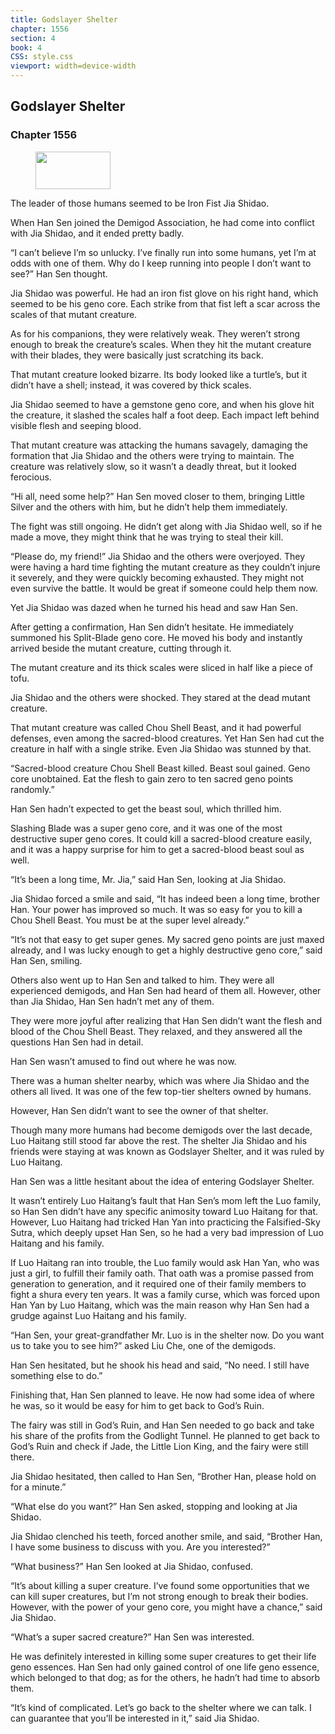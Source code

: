 ```yaml
---
title: Godslayer Shelter
chapter: 1556
section: 4
book: 4
CSS: style.css
viewport: width=device-width
---
```


## Godslayer Shelter

### Chapter 1556

<figure>
	<img src="../Images/gem.gif" alt="" id="gem" width="120" height="60" />
</figure>

The leader of those humans seemed to be Iron Fist Jia Shidao.

When Han Sen joined the Demigod Association, he had come into conflict with Jia Shidao, and it ended pretty badly.

“I can’t believe I’m so unlucky. I’ve finally run into some humans, yet I’m at odds with one of them. Why do I keep running into people I don’t want to see?” Han Sen thought.

Jia Shidao was powerful. He had an iron fist glove on his right hand, which seemed to be his geno core. Each strike from that fist left a scar across the scales of that mutant creature.

As for his companions, they were relatively weak. They weren’t strong enough to break the creature’s scales. When they hit the mutant creature with their blades, they were basically just scratching its back.

That mutant creature looked bizarre. Its body looked like a turtle’s, but it didn’t have a shell; instead, it was covered by thick scales.

Jia Shidao seemed to have a gemstone geno core, and when his glove hit the creature, it slashed the scales half a foot deep. Each impact left behind visible flesh and seeping blood.

That mutant creature was attacking the humans savagely, damaging the formation that Jia Shidao and the others were trying to maintain. The creature was relatively slow, so it wasn’t a deadly threat, but it looked ferocious.

“Hi all, need some help?” Han Sen moved closer to them, bringing Little Silver and the others with him, but he didn’t help them immediately.

The fight was still ongoing. He didn’t get along with Jia Shidao well, so if he made a move, they might think that he was trying to steal their kill.

“Please do, my friend!” Jia Shidao and the others were overjoyed. They were having a hard time fighting the mutant creature as they couldn’t injure it severely, and they were quickly becoming exhausted. They might not even survive the battle. It would be great if someone could help them now.

Yet Jia Shidao was dazed when he turned his head and saw Han Sen.

After getting a confirmation, Han Sen didn’t hesitate. He immediately summoned his Split-Blade geno core. He moved his body and instantly arrived beside the mutant creature, cutting through it.

The mutant creature and its thick scales were sliced in half like a piece of tofu.

Jia Shidao and the others were shocked. They stared at the dead mutant creature.

That mutant creature was called Chou Shell Beast, and it had powerful defenses, even among the sacred-blood creatures. Yet Han Sen had cut the creature in half with a single strike. Even Jia Shidao was stunned by that.

“Sacred-blood creature Chou Shell Beast killed. Beast soul gained. Geno core unobtained. Eat the flesh to gain zero to ten sacred geno points randomly.”

Han Sen hadn’t expected to get the beast soul, which thrilled him.

Slashing Blade was a super geno core, and it was one of the most destructive super geno cores. It could kill a sacred-blood creature easily, and it was a happy surprise for him to get a sacred-blood beast soul as well.

“It’s been a long time, Mr. Jia,” said Han Sen, looking at Jia Shidao.

Jia Shidao forced a smile and said, “It has indeed been a long time, brother Han. Your power has improved so much. It was so easy for you to kill a Chou Shell Beast. You must be at the super level already.”

“It’s not that easy to get super genes. My sacred geno points are just maxed already, and I was lucky enough to get a highly destructive geno core,” said Han Sen, smiling.

Others also went up to Han Sen and talked to him. They were all experienced demigods, and Han Sen had heard of them all. However, other than Jia Shidao, Han Sen hadn’t met any of them.

They were more joyful after realizing that Han Sen didn’t want the flesh and blood of the Chou Shell Beast. They relaxed, and they answered all the questions Han Sen had in detail.

Han Sen wasn’t amused to find out where he was now.

There was a human shelter nearby, which was where Jia Shidao and the others all lived. It was one of the few top-tier shelters owned by humans.

However, Han Sen didn’t want to see the owner of that shelter.

Though many more humans had become demigods over the last decade, Luo Haitang still stood far above the rest. The shelter Jia Shidao and his friends were staying at was known as Godslayer Shelter, and it was ruled by Luo Haitang.

Han Sen was a little hesitant about the idea of entering Godslayer Shelter.

It wasn’t entirely Luo Haitang’s fault that Han Sen’s mom left the Luo family, so Han Sen didn’t have any specific animosity toward Luo Haitang for that. However, Luo Haitang had tricked Han Yan into practicing the Falsified-Sky Sutra, which deeply upset Han Sen, so he had a very bad impression of Luo Haitang and his family.

If Luo Haitang ran into trouble, the Luo family would ask Han Yan, who was just a girl, to fulfill their family oath. That oath was a promise passed from generation to generation, and it required one of their family members to fight a shura every ten years. It was a family curse, which was forced upon Han Yan by Luo Haitang, which was the main reason why Han Sen had a grudge against Luo Haitang and his family.

“Han Sen, your great-grandfather Mr. Luo is in the shelter now. Do you want us to take you to see him?” asked Liu Che, one of the demigods.

Han Sen hesitated, but he shook his head and said, “No need. I still have something else to do.”

Finishing that, Han Sen planned to leave. He now had some idea of where he was, so it would be easy for him to get back to God’s Ruin.

The fairy was still in God’s Ruin, and Han Sen needed to go back and take his share of the profits from the Godlight Tunnel. He planned to get back to God’s Ruin and check if Jade, the Little Lion King, and the fairy were still there.

Jia Shidao hesitated, then called to Han Sen, “Brother Han, please hold on for a minute.”

“What else do you want?” Han Sen asked, stopping and looking at Jia Shidao.

Jia Shidao clenched his teeth, forced another smile, and said, “Brother Han, I have some business to discuss with you. Are you interested?”

“What business?” Han Sen looked at Jia Shidao, confused.

“It’s about killing a super creature. I’ve found some opportunities that we can kill super creatures, but I’m not strong enough to break their bodies. However, with the power of your geno core, you might have a chance,” said Jia Shidao.

“What’s a super sacred creature?” Han Sen was interested.

He was definitely interested in killing some super creatures to get their life geno essences. Han Sen had only gained control of one life geno essence, which belonged to that dog; as for the others, he hadn’t had time to absorb them.

“It’s kind of complicated. Let’s go back to the shelter where we can talk. I can guarantee that you’ll be interested in it,” said Jia Shidao.